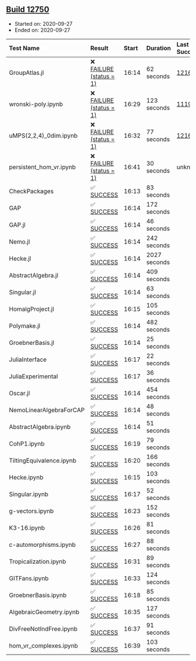 ## [Build 12750](https://oscarci.mathematik.uni-kl.de/job/oscar/12750/)

* Started on: 2020-09-27
* Ended on: 2020-09-27

| Test Name    | Result | Start | Duration | Last Success | First Failure |
|:-------------|:-------|:------|:---------|:-------------|:--------------|
| GroupAtlas.jl | ❌ [FAILURE (status = 1)](https://oscarci.mathematik.uni-kl.de/job/oscar/12750/artifact/logs/build-12750/GroupAtlas.jl.log) | 16:14 | 62 seconds | [12167](https://oscarci.mathematik.uni-kl.de/job/oscar/12167/) | [12168](https://oscarci.mathematik.uni-kl.de/job/oscar/12168/) |
| wronski-poly.ipynb | ❌ [FAILURE (status = 1)](https://oscarci.mathematik.uni-kl.de/job/oscar/12750/artifact/logs/build-12750/wronski-poly.ipynb.log) | 16:29 | 123 seconds | [11192](https://oscarci.mathematik.uni-kl.de/job/oscar/11192/) | [11193](https://oscarci.mathematik.uni-kl.de/job/oscar/11193/) |
| uMPS(2,2,4)_0dim.ipynb | ❌ [FAILURE (status = 1)](https://oscarci.mathematik.uni-kl.de/job/oscar/12750/artifact/logs/build-12750/uMPS-2-2-4-_0dim.ipynb.log) | 16:32 | 77 seconds | [12167](https://oscarci.mathematik.uni-kl.de/job/oscar/12167/) | [12168](https://oscarci.mathematik.uni-kl.de/job/oscar/12168/) |
| persistent_hom_vr.ipynb | ❌ [FAILURE (status = 1)](https://oscarci.mathematik.uni-kl.de/job/oscar/12750/artifact/logs/build-12750/persistent_hom_vr.ipynb.log) | 16:41 | 30 seconds | unknown | unknown |
| CheckPackages | ✅ [SUCCESS](https://oscarci.mathematik.uni-kl.de/job/oscar/12750/artifact/logs/build-12750/CheckPackages.log) | 16:13 | 83 seconds |  |  |
| GAP | ✅ [SUCCESS](https://oscarci.mathematik.uni-kl.de/job/oscar/12750/artifact/logs/build-12750/GAP.log) | 16:14 | 172 seconds |  |  |
| GAP.jl | ✅ [SUCCESS](https://oscarci.mathematik.uni-kl.de/job/oscar/12750/artifact/logs/build-12750/GAP.jl.log) | 16:14 | 46 seconds |  |  |
| Nemo.jl | ✅ [SUCCESS](https://oscarci.mathematik.uni-kl.de/job/oscar/12750/artifact/logs/build-12750/Nemo.jl.log) | 16:14 | 242 seconds |  |  |
| Hecke.jl | ✅ [SUCCESS](https://oscarci.mathematik.uni-kl.de/job/oscar/12750/artifact/logs/build-12750/Hecke.jl.log) | 16:14 | 2027 seconds |  |  |
| AbstractAlgebra.jl | ✅ [SUCCESS](https://oscarci.mathematik.uni-kl.de/job/oscar/12750/artifact/logs/build-12750/AbstractAlgebra.jl.log) | 16:14 | 409 seconds |  |  |
| Singular.jl | ✅ [SUCCESS](https://oscarci.mathematik.uni-kl.de/job/oscar/12750/artifact/logs/build-12750/Singular.jl.log) | 16:14 | 63 seconds |  |  |
| HomalgProject.jl | ✅ [SUCCESS](https://oscarci.mathematik.uni-kl.de/job/oscar/12750/artifact/logs/build-12750/HomalgProject.jl.log) | 16:15 | 105 seconds |  |  |
| Polymake.jl | ✅ [SUCCESS](https://oscarci.mathematik.uni-kl.de/job/oscar/12750/artifact/logs/build-12750/Polymake.jl.log) | 16:14 | 482 seconds |  |  |
| GroebnerBasis.jl | ✅ [SUCCESS](https://oscarci.mathematik.uni-kl.de/job/oscar/12750/artifact/logs/build-12750/GroebnerBasis.jl.log) | 16:14 | 25 seconds |  |  |
| JuliaInterface | ✅ [SUCCESS](https://oscarci.mathematik.uni-kl.de/job/oscar/12750/artifact/logs/build-12750/JuliaInterface.log) | 16:17 | 22 seconds |  |  |
| JuliaExperimental | ✅ [SUCCESS](https://oscarci.mathematik.uni-kl.de/job/oscar/12750/artifact/logs/build-12750/JuliaExperimental.log) | 16:17 | 36 seconds |  |  |
| Oscar.jl | ✅ [SUCCESS](https://oscarci.mathematik.uni-kl.de/job/oscar/12750/artifact/logs/build-12750/Oscar.jl.log) | 16:14 | 454 seconds |  |  |
| NemoLinearAlgebraForCAP | ✅ [SUCCESS](https://oscarci.mathematik.uni-kl.de/job/oscar/12750/artifact/logs/build-12750/NemoLinearAlgebraForCAP.log) | 16:14 | 48 seconds |  |  |
| AbstractAlgebra.ipynb | ✅ [SUCCESS](https://oscarci.mathematik.uni-kl.de/job/oscar/12750/artifact/logs/build-12750/AbstractAlgebra.ipynb.log) | 16:14 | 51 seconds |  |  |
| CohP1.ipynb | ✅ [SUCCESS](https://oscarci.mathematik.uni-kl.de/job/oscar/12750/artifact/logs/build-12750/CohP1.ipynb.log) | 16:19 | 79 seconds |  |  |
| TiltingEquivalence.ipynb | ✅ [SUCCESS](https://oscarci.mathematik.uni-kl.de/job/oscar/12750/artifact/logs/build-12750/TiltingEquivalence.ipynb.log) | 16:20 | 166 seconds |  |  |
| Hecke.ipynb | ✅ [SUCCESS](https://oscarci.mathematik.uni-kl.de/job/oscar/12750/artifact/logs/build-12750/Hecke.ipynb.log) | 16:15 | 103 seconds |  |  |
| Singular.ipynb | ✅ [SUCCESS](https://oscarci.mathematik.uni-kl.de/job/oscar/12750/artifact/logs/build-12750/Singular.ipynb.log) | 16:17 | 52 seconds |  |  |
| g-vectors.ipynb | ✅ [SUCCESS](https://oscarci.mathematik.uni-kl.de/job/oscar/12750/artifact/logs/build-12750/g-vectors.ipynb.log) | 16:23 | 152 seconds |  |  |
| K3-16.ipynb | ✅ [SUCCESS](https://oscarci.mathematik.uni-kl.de/job/oscar/12750/artifact/logs/build-12750/K3-16.ipynb.log) | 16:26 | 81 seconds |  |  |
| c-automorphisms.ipynb | ✅ [SUCCESS](https://oscarci.mathematik.uni-kl.de/job/oscar/12750/artifact/logs/build-12750/c-automorphisms.ipynb.log) | 16:27 | 88 seconds |  |  |
| Tropicalization.ipynb | ✅ [SUCCESS](https://oscarci.mathematik.uni-kl.de/job/oscar/12750/artifact/logs/build-12750/Tropicalization.ipynb.log) | 16:31 | 89 seconds |  |  |
| GITFans.ipynb | ✅ [SUCCESS](https://oscarci.mathematik.uni-kl.de/job/oscar/12750/artifact/logs/build-12750/GITFans.ipynb.log) | 16:33 | 124 seconds |  |  |
| GroebnerBasis.ipynb | ✅ [SUCCESS](https://oscarci.mathematik.uni-kl.de/job/oscar/12750/artifact/logs/build-12750/GroebnerBasis.ipynb.log) | 16:18 | 85 seconds |  |  |
| AlgebraicGeometry.ipynb | ✅ [SUCCESS](https://oscarci.mathematik.uni-kl.de/job/oscar/12750/artifact/logs/build-12750/AlgebraicGeometry.ipynb.log) | 16:35 | 127 seconds |  |  |
| DivFreeNotIndFree.ipynb | ✅ [SUCCESS](https://oscarci.mathematik.uni-kl.de/job/oscar/12750/artifact/logs/build-12750/DivFreeNotIndFree.ipynb.log) | 16:37 | 91 seconds |  |  |
| hom_vr_complexes.ipynb | ✅ [SUCCESS](https://oscarci.mathematik.uni-kl.de/job/oscar/12750/artifact/logs/build-12750/hom_vr_complexes.ipynb.log) | 16:39 | 103 seconds |  |  |
